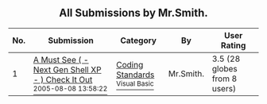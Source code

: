 ﻿<div align="center">

## All Submissions by Mr\.Smith\.

</div>

No.  | Submission | Category | By   | User Rating
---- | ---------- | -------- | ---- | -----------
1 | [A Must See \( \- Next Gen Shell XP \- \) Check It Out<br /><sup>2005-08-08 13:58:22</sup>](https://github.com/Planet-Source-Code/mr-smith-a-must-see-next-gen-shell-xp-check-it-out__1-62138) | [Coding Standards<br /><sup>Visual Basic</sup>](../ByCategory/coding-standards__1-43.md) | Mr\.Smith\. | 3.5 (28 globes from 8 users)
